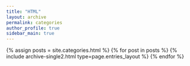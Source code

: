 ```yaml
---
title: "HTML"
layout: archive
permalink: categories
author_profile: true
sidebar_main: true
---
```



{% assign posts = site.categories.html %}
{% for post in posts %} {% include archive-single2.html type=page.entries_layout %} {% endfor %}